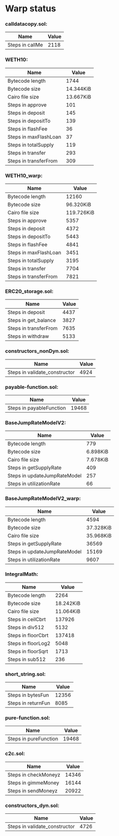 # Warp status
### calldatacopy.sol:
| Name | Value |
| ----------- | ----------- |
| Steps in callMe | 2118 |
### WETH10:
| Name | Value |
| ----------- | ----------- |
| Bytecode length | 1744 |
| Bytecode size | 14.344KiB |
| Cairo file size | 13.667KiB |
| Steps in approve | 101 |
| Steps in deposit | 145 |
| Steps in depositTo | 139 |
| Steps in flashFee | 36 |
| Steps in maxFlashLoan | 37 |
| Steps in totalSupply | 119 |
| Steps in transfer | 293 |
| Steps in transferFrom | 309 |
### WETH10_warp:
| Name | Value |
| ----------- | ----------- |
| Bytecode length | 12160 |
| Bytecode size | 96.320KiB |
| Cairo file size | 119.726KiB |
| Steps in approve | 5357 |
| Steps in deposit | 4372 |
| Steps in depositTo | 5443 |
| Steps in flashFee | 4841 |
| Steps in maxFlashLoan | 3451 |
| Steps in totalSupply | 3195 |
| Steps in transfer | 7704 |
| Steps in transferFrom | 7821 |
### ERC20_storage.sol:
| Name | Value |
| ----------- | ----------- |
| Steps in deposit | 4437 |
| Steps in get_balance | 3827 |
| Steps in transferFrom | 7635 |
| Steps in withdraw | 5133 |
### constructors_nonDyn.sol:
| Name | Value |
| ----------- | ----------- |
| Steps in validate_constructor | 4924 |
### payable-function.sol:
| Name | Value |
| ----------- | ----------- |
| Steps in payableFunction | 19468 |
### BaseJumpRateModelV2:
| Name | Value |
| ----------- | ----------- |
| Bytecode length | 779 |
| Bytecode size | 6.898KiB |
| Cairo file size | 7.678KiB |
| Steps in getSupplyRate | 409 |
| Steps in updateJumpRateModel | 257 |
| Steps in utilizationRate | 66 |
### BaseJumpRateModelV2_warp:
| Name | Value |
| ----------- | ----------- |
| Bytecode length | 4594 |
| Bytecode size | 37.328KiB |
| Cairo file size | 35.968KiB |
| Steps in getSupplyRate | 36569 |
| Steps in updateJumpRateModel | 15169 |
| Steps in utilizationRate | 9607 |
### IntegralMath:
| Name | Value |
| ----------- | ----------- |
| Bytecode length | 2264 |
| Bytecode size | 18.242KiB |
| Cairo file size | 11.064KiB |
| Steps in ceilCbrt | 137926 |
| Steps in div512 | 5132 |
| Steps in floorCbrt | 137418 |
| Steps in floorLog2 | 5048 |
| Steps in floorSqrt | 1713 |
| Steps in sub512 | 236 |
### short_string.sol:
| Name | Value |
| ----------- | ----------- |
| Steps in bytesFun | 12356 |
| Steps in returnFun | 8085 |
### pure-function.sol:
| Name | Value |
| ----------- | ----------- |
| Steps in pureFunction | 19468 |
### c2c.sol:
| Name | Value |
| ----------- | ----------- |
| Steps in checkMoneyz | 14346 |
| Steps in gimmeMoney | 16144 |
| Steps in sendMoneyz | 20922 |
### constructors_dyn.sol:
| Name | Value |
| ----------- | ----------- |
| Steps in validate_constructor | 4726 |
